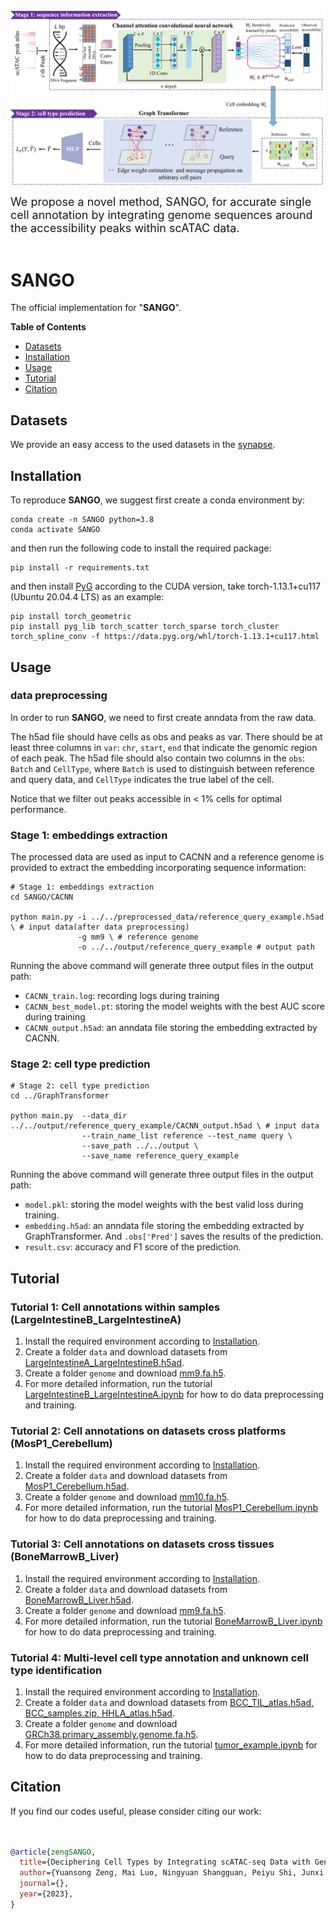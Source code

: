 ![](figures/model.png)

<font size=4> We propose a novel method, SANGO, for accurate single cell annotation by integrating genome sequences around the accessibility peaks within scATAC data.  </font> <br><br>


# SANGO

The official implementation for "**SANGO**".

**Table of Contents**

* [Datasets](#Datasets)
* [Installation](#Installation)
* [Usage](#Usage)
* [Tutorial](#Tutorial)
* [Citation](#Citation)

## Datasets


We provide an easy access to the used datasets in the [synapse](https://www.synapse.org/#!Synapse:syn52559388/files/).


## Installation

To reproduce **SANGO**, we suggest first create a conda environment by:

~~~shell
conda create -n SANGO python=3.8
conda activate SANGO
~~~

and then run the following code to install the required package:

~~~shell
pip install -r requirements.txt
~~~

and then install [PyG](https://pytorch-geometric.readthedocs.io/en/latest/install/installation.html) according to the CUDA version, take torch-1.13.1+cu117 (Ubuntu 20.04.4 LTS) as an example:

~~~shell
pip install torch_geometric
pip install pyg_lib torch_scatter torch_sparse torch_cluster torch_spline_conv -f https://data.pyg.org/whl/torch-1.13.1+cu117.html
~~~

## Usage

### data preprocessing


In order to run **SANGO**, we need to first create anndata from the raw data.

The h5ad file should have cells as obs and peaks as var. There should be at least three columns in `var`:  `chr`, `start`, `end` that indicate the genomic region of each peak. The h5ad file should also contain two columns in the `obs`: `Batch` and `CellType`, where `Batch` is used to distinguish between reference and query data, and `CellType` indicates the true label of the cell.

Notice that we filter out peaks accessible in < 1% cells for optimal performance.

### Stage 1: embeddings extraction

The processed data are used as input to CACNN and a reference genome is provided to extract the embedding incorporating sequence information: 

~~~shell
# Stage 1: embeddings extraction
cd SANGO/CACNN

python main.py -i ../../preprocessed_data/reference_query_example.h5ad \ # input data(after data preprocessing)
               -g mm9 \ # reference genome
               -o ../../output/reference_query_example # output path
~~~

Running the above command will generate three output files in the output path:

* `CACNN_train.log`: recording logs during training
* `CACNN_best_model.pt`: storing the model weights with the best AUC score during training
* `CACNN_output.h5ad`: an anndata file storing the embedding extracted by CACNN.

### Stage 2: cell type prediction

~~~shell
# Stage 2: cell type prediction
cd ../GraphTransformer

python main.py  --data_dir ../../output/reference_query_example/CACNN_output.h5ad \ # input data
                --train_name_list reference --test_name query \
                --save_path ../../output \
                --save_name reference_query_example
~~~

Running the above command will generate three output files in the output path:

* `model.pkl`: storing the model weights with the best valid loss during training.
* `embedding.h5ad`: an anndata file storing the embedding extracted by GraphTransformer.  And `.obs['Pred']` saves the results of the prediction.
* `result.csv`: accuracy and F1 score of the prediction.



## Tutorial

### Tutorial 1: Cell annotations within samples (LargeIntestineB_LargeIntestineA)
1. Install the required environment according to [Installation](#Installation).
2. Create a folder `data` and download datasets from [LargeIntestineA_LargeIntestineB.h5ad](https://www.synapse.org/#!Synapse:syn52559388/files/).
3. Create a folder `genome` and download [mm9.fa.h5](https://www.synapse.org/#!Synapse:syn52559388/files/).
4. For more detailed information, run the tutorial [LargeIntestineB_LargeIntestineA.ipynb](LargeIntestineB_LargeIntestineA.ipynb) for how to do data preprocessing and training.




### Tutorial 2: Cell annotations on datasets cross platforms (MosP1_Cerebellum)
1. Install the required environment according to [Installation](#Installation).
2. Create a folder `data` and download datasets from [MosP1_Cerebellum.h5ad](https://www.synapse.org/#!Synapse:syn52559388/files/).
3. Create a folder `genome` and download [mm10.fa.h5](https://www.synapse.org/#!Synapse:syn52559388/files/).
4. For more detailed information, run the tutorial [MosP1_Cerebellum.ipynb](MosP1_Cerebellum.ipynb) for how to do data preprocessing and training.




### Tutorial 3: Cell annotations on datasets cross tissues (BoneMarrowB_Liver)
1. Install the required environment according to [Installation](#Installation).
2. Create a folder `data` and download datasets from [BoneMarrowB_Liver.h5ad](https://www.synapse.org/#!Synapse:syn52559388/files/).
3. Create a folder `genome` and download [mm9.fa.h5](https://www.synapse.org/#!Synapse:syn52559388/files/).
4. For more detailed information, run the tutorial [BoneMarrowB_Liver.ipynb](BoneMarrowB_Liver.ipynb) for how to do data preprocessing and training.


### Tutorial 4: Multi-level cell type annotation and unknown cell type identification
1. Install the required environment according to [Installation](#Installation).
2. Create a folder `data` and download datasets from [BCC_TIL_atlas.h5ad, BCC_samples.zip, HHLA_atlas.h5ad](https://www.synapse.org/#!Synapse:syn52559388/files/).
3. Create a folder `genome` and download [GRCh38.primary_assembly.genome.fa.h5](https://www.synapse.org/#!Synapse:syn52559388/files/).
4. For more detailed information, run the tutorial [tumor_example.ipynb](tumor_example.ipynb) for how to do data preprocessing and training.


## Citation

If you find our codes useful, please consider citing our work:

~~~bibtex


@article{zengSANGO,
  title={Deciphering Cell Types by Integrating scATAC-seq Data with Genome Sequences},
  author={Yuansong Zeng, Mai Luo, Ningyuan Shangguan, Peiyu Shi, Junxi Feng, Jin Xu, Weijiang Yu, and Yuedong Yang},
  journal={},
  year={2023},
}
~~~